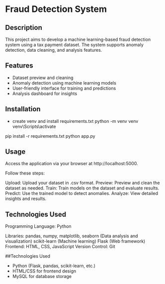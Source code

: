 # Fraud Detection System

## Description
This project aims to develop a machine learning-based fraud detection system using a tax payment dataset. The system supports anomaly detection, data cleaning, and analysis features.

## Features
- Dataset preview and cleaning
- Anomaly detection using machine learning models
- User-friendly interface for training and predictions
- Analysis dashboard for insights

## Installation
- create venv and install requirements.txt
python -m venv venv
venv\Scripts\activate

pip install -r requirements.txt
python app.py

## Usage
Access the application via your browser at http://localhost:5000.

Follow these steps:

Upload: Upload your dataset in .csv format.
Preview: Preview and clean the dataset as needed.
Train: Train models on the dataset and evaluate results.
Predict: Use the trained model to detect anomalies.
Analyze: View detailed insights and results.

## Technologies Used

Programming Language: Python

Libraries:
pandas, numpy, matplotlib, seaborn (Data analysis and visualization)
scikit-learn (Machine learning)
Flask (Web framework)
Frontend: HTML, CSS, JavaScript
Version Control: Git

##Technologies Used
- Python (Flask, pandas, scikit-learn, etc.)
- HTML/CSS for frontend design
- MySQL for database storage
